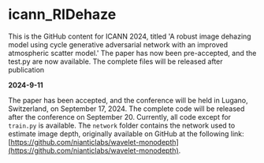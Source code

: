 # icann_RIDehaze

This is the GitHub content for ICANN 2024, titled 'A robust image dehazing model using cycle generative adversarial network with an improved atmospheric scatter model.'
The paper has now been pre-accepted, and the test.py are now available. The complete files will be released after publication

**************2024-9-11**************

The paper has been accepted, and the conference will be held in Lugano, Switzerland, on September 17, 2024. The complete code will be released after the conference on September 20. Currently, all code except for `train.py` is available.
The `network` folder contains the network used to estimate image depth, originally available on GitHub at the following link: [https://github.com/nianticlabs/wavelet-monodepth](https://github.com/nianticlabs/wavelet-monodepth).
